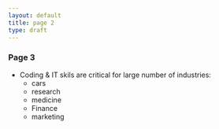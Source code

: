 ```yaml
---
layout: default
title: page 2
type: draft
---
```


### Page 3

* Coding & IT skils are critical for large number of industries:
  * cars
  * research
  * medicine
  * Finance
  * marketing 
